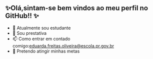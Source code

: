 ## ✨Olá,sintam-se bem vindos ao meu perfil no GitHub!! ✨

- 🌱 Atualmente sou estudante
- 👯 Sou prestativa
- 📫 Como entrar em contado comigo:eduarda.freitas.oliveira@escola.pr.gov.br
- 📌 Pretendo atingir minhas metas

  
